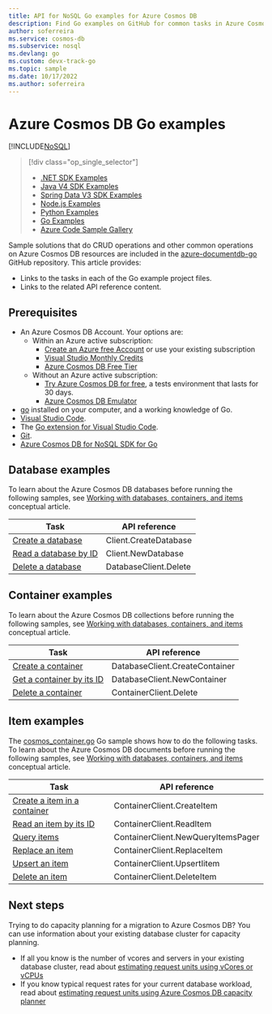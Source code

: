 ```yaml
---
title: API for NoSQL Go examples for Azure Cosmos DB
description: Find Go examples on GitHub for common tasks in Azure Cosmos DB, including CRUD operations.
author: soferreira
ms.service: cosmos-db
ms.subservice: nosql
ms.devlang: go
ms.custom: devx-track-go
ms.topic: sample
ms.date: 10/17/2022
ms.author: soferreira
---
```

# Azure Cosmos DB Go examples
[!INCLUDE[NoSQL](../includes/appliesto-nosql.md)]

> [!div class="op_single_selector"]
> * [.NET SDK Examples](samples-dotnet.md)
> * [Java V4 SDK Examples](samples-java.md)
> * [Spring Data V3 SDK Examples](samples-java-spring-data.md)
> * [Node.js Examples](samples-nodejs.md)
> * [Python Examples](samples-python.md)
> * [Go Examples](samples-go.md)
> * [Azure Code Sample Gallery](https://azure.microsoft.com/resources/samples/?sort=0&service=cosmos-db)

Sample solutions that do CRUD operations and other common operations on Azure Cosmos DB resources are included in the [azure-documentdb-go](https://github.com/Azure/azure-sdk-for-go) GitHub repository. This article provides:

* Links to the tasks in each of the Go example project files.
* Links to the related API reference content.

## Prerequisites

- An Azure Cosmos DB Account. Your options are:
    * Within an Azure active subscription:
        * [Create an Azure free Account](https://azure.microsoft.com/free) or use your existing subscription 
        * [Visual Studio Monthly Credits](https://azure.microsoft.com/pricing/member-offers/credit-for-visual-studio-subscribers)
        * [Azure Cosmos DB Free Tier](../free-tier.md)
    * Without an Azure active subscription:
        * [Try Azure Cosmos DB for free](../try-free.md), a tests environment that lasts for 30 days.
        * [Azure Cosmos DB Emulator](https://aka.ms/cosmosdb-emulator) 
- [go](https://go.dev/) installed on your computer, and a working knowledge of Go.
- [Visual Studio Code](https://code.visualstudio.com/).
- The [Go extension for Visual Studio Code](https://marketplace.visualstudio.com/items?itemName=golang.Go).
- [Git](https://www.git-scm.com/downloads). 
- [Azure Cosmos DB for NoSQL SDK for Go](https://github.com/Azure/azure-sdk-for-go/tree/main/sdk/data/azcosmos)

## Database examples

To learn about the Azure Cosmos DB databases before running the following samples, see [Working with databases, containers, and items](../resource-model.md) conceptual article.

| Task | API reference |
| --- | --- |
| [Create a database](https://github.com/Azure/azure-sdk-for-go/blob/sdk/data/azcosmos/v0.3.2/sdk/data/azcosmos/cosmos_client.go#L151) |Client.CreateDatabase |
| [Read a database by ID](https://github.com/Azure/azure-sdk-for-go/blob/sdk/data/azcosmos/v0.3.2/sdk/data/azcosmos/cosmos_client.go#L119) |Client.NewDatabase|
| [Delete a database](https://github.com/Azure/azure-sdk-for-go/blob/sdk/data/azcosmos/v0.3.2/sdk/data/azcosmos/cosmos_database.go#L155) |DatabaseClient.Delete|

## Container examples

To learn about the Azure Cosmos DB collections before running the following samples, see [Working with databases, containers, and items](../resource-model.md) conceptual article.

| Task | API reference |
| --- | --- |
| [Create a container](https://github.com/Azure/azure-sdk-for-go/blob/sdk/data/azcosmos/v0.3.2/sdk/data/azcosmos/cosmos_database.go#L47) |DatabaseClient.CreateContainer |
| [Get a container by its ID](https://github.com/Azure/azure-sdk-for-go/blob/sdk/data/azcosmos/v0.3.2/sdk/data/azcosmos/cosmos_database.go#L35) |DatabaseClient.NewContainer |
| [Delete a container](https://github.com/Azure/azure-sdk-for-go/blob/sdk/data/azcosmos/v0.3.2/sdk/data/azcosmos/cosmos_container.go#L109) |ContainerClient.Delete |

## Item examples

The [cosmos_container.go](https://github.com/Azure/azure-sdk-for-go/blob/sdk/data/azcosmos/v0.3.2/sdk/data/azcosmos/cosmos_container.go) Go sample shows how to do the following tasks. To learn about the Azure Cosmos DB documents before running the following samples, see [Working with databases, containers, and items](../resource-model.md) conceptual article.

| Task | API reference |
| --- | --- |
| [Create a item in a container](https://github.com/Azure/azure-sdk-for-go/blob/sdk/data/azcosmos/v0.3.2/sdk/data/azcosmos/cosmos_container.go#L184) |ContainerClient.CreateItem |
| [Read an item by its ID](https://github.com/Azure/azure-sdk-for-go/blob/sdk/data/azcosmos/v0.3.2/sdk/data/azcosmos/cosmos_container.go#L325) |ContainerClient.ReadItem |
| [Query items](https://github.com/Azure/azure-sdk-for-go/blob/sdk/data/azcosmos/v0.3.2/sdk/data/azcosmos/cosmos_container.go#L410) |ContainerClient.NewQueryItemsPager |
| [Replace an item](https://github.com/Azure/azure-sdk-for-go/blob/sdk/data/azcosmos/v0.3.2/sdk/data/azcosmos/cosmos_container.go#L279) |ContainerClient.ReplaceItem |
| [Upsert an item](https://github.com/Azure/azure-sdk-for-go/blob/sdk/data/azcosmos/v0.3.2/sdk/data/azcosmos/cosmos_container.go#L229) |ContainerClient.UpsertIitem |
| [Delete an item](https://github.com/Azure/azure-sdk-for-go/blob/sdk/data/azcosmos/v0.3.2/sdk/data/azcosmos/cosmos_container.go#L366) |ContainerClient.DeleteItem |


## Next steps

Trying to do capacity planning for a migration to Azure Cosmos DB? You can use information about your existing database cluster for capacity planning.
* If all you know is the number of vcores and servers in your existing database cluster, read about [estimating request units using vCores or vCPUs](../convert-vcore-to-request-unit.md) 
* If you know typical request rates for your current database workload, read about [estimating request units using Azure Cosmos DB capacity planner](estimate-ru-with-capacity-planner.md)
